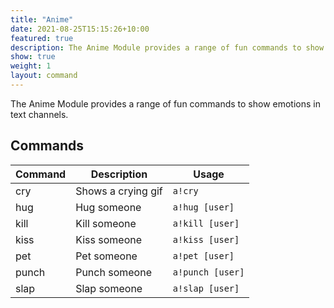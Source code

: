 ```yaml
---
title: "Anime"
date: 2021-08-25T15:15:26+10:00
featured: true
description: The Anime Module provides a range of fun commands to show emotions in text channels.
show: true
weight: 1
layout: command
---
```


The Anime Module provides a range of fun commands to show emotions in text channels.

## Commands

| Command      | Description                                                   | Usage                         |
| ------------ | ------------------------------------------------------------- | ----------------------------- |
| cry          | Shows a crying gif                                            | `a!cry`                       |
| hug          | Hug someone                                                   | `a!hug [user]`                |
| kill         | Kill someone                                                  | `a!kill [user]`               |
| kiss         | Kiss someone                                                  | `a!kiss [user]`               |
| pet          | Pet someone                                                   | `a!pet [user]`                |
| punch        | Punch someone                                                 | `a!punch [user]`              |
| slap         | Slap someone                                                  | `a!slap [user]`               |